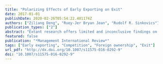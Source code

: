 ```yaml
---
title: "Polarizing Effects of Early Exporting on Exit"
date: 2017-01-01
publishDate: 2020-02-26T05:54:22.401174Z
authors: ["Ziliang Deng", "Ruey-Jer Bryan Jean", "Rudolf R. Sinkovics"]
publication_types: ["2"]
abstract: "Extant research offers limited and inconclusive findings on the effects of early exporting by new ventures. This longitudinal study examines such effects, taking into consideration the roles of competition and adaptation in international venturing and exiting. The findings alert us to the potentially negative impact of early exporting on exit. Despite the deterrent effect of exporter competition, those new ventures that engage in early international venturing are impelled to keep strategically alert and expedite their learning process, therefore prospering in the highly competitive environment. By attracting foreign investors, new ventures will be able to start exporting early, and endorsed by the knowledge advantages associated with foreign partners the rapid entrants have better continuation chances. At the same time, early exporting in a relatively less competitive environment or without foreign ownership will lead to higher exit likelihood. By highlighting the polarizing effects of early exporting in the life cycle of new ventures, this study reconciles the difference between the process model and theories on international entrepreneurship to some extent."
featured: false
publication: "*Management International Review*"
tags: ["Early exporting", "Competition", "Foreign ownership", "Exit"]
url_pdf: "http://dx.doi.org/10.1007/s11575-016-0292-9"
doi: "10.1007/s11575-016-0292-9"
---
```


